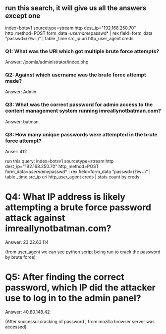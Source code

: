 
## run this search, it will give us all the answers except one 

index=botsv1 sourcetype=stream:http dest_ip="192.168.250.70" http_method=POST form_data=*username*passwd* 
| rex field=form_data "passwd=(?<creds>\w+)"  | table _time src_ip uri http_user_agent creds


### Q1: What was the URI which got multiple brute force attempts?
Answer: /joomla/administrator/index.php

### Q2: Against which username was the brute force attempt made?
Answer: Admin

### Q3: What was the correct password for admin access to the content management system running imreallynotbatman.com?
Answer: batman

### Q3: How many unique passwords were attempted in the brute force attempt?
Anser: 412 

run this query: index=botsv1 sourcetype=stream:http dest_ip="192.168.250.70" http_method=POST form_data=*username*passwd* | rex field=form_data "passwd=(?<creds>\w+)"  | table _time src_ip uri http_user_agent creds 
| stats count by creds

# Q4: What IP address is likely attempting a brute force password attack against imreallynotbatman.com?
Answer: 23.22.63.114 

(from user_agent we can see python script being run to crack the password by brute force)

# Q5: After finding the correct password, which IP did the attacker use to log in to the admin panel?
Answer: 40.80.148.42

(After successul cracking of password , from mozilla browser server was accessed)
